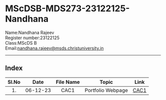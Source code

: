 # MScDSB-MDS273-23122125-Nandhana   

Name:Nandhana Rajeev   
Register number:23122125   
Class:MScDS B   
Email:nandhana.rajeev@msds.christuniversity.in

***
## Index
|Sl.No|Date|File Name|Topic|Link|
|:----:|:----:|:---:|:----:|----|
|1.|06-12-23|CAC1|Portfolio Webpage|[CAC1](https://github.com/NandhanaRajeev/MScDSB-MDS171-23122125-Nandhana/blob/39bb4448a7cbc80850dcd0d99fe2e1639cde7b70/CAC1.ipynb)